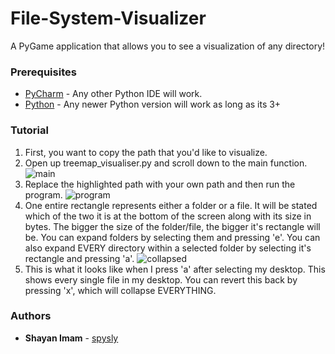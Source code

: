 # File-System-Visualizer
A PyGame application that allows you to see a visualization of any directory!

### Prerequisites
* [PyCharm](https://www.jetbrains.com/pycharm/download/) - Any other Python IDE will work.
* [Python](https://www.python.org/downloads/) - Any newer Python version will work as long as its 3+

### Tutorial
1. First, you want to copy the path that you'd like to visualize.
2. Open up treemap_visualiser.py and scroll down to the main function.
![main](https://github.com/spysly/File-System-Visualizer/blob/master/sc3.JPG)
3. Replace the highlighted path with your own path and then run the program.
![program](https://github.com/spysly/File-System-Visualizer/blob/master/sc1.JPG)
4. One entire rectangle represents either a folder or a file. It will be stated which of the two it is at the bottom of the screen along with its size in bytes. The bigger the size of the folder/file, the bigger it's rectangle will be. You can expand folders by selecting them and pressing 'e'. You can also expand EVERY directory within a selected folder by selecting it's rectangle and pressing 'a'.
![collapsed](https://github.com/spysly/File-System-Visualizer/blob/master/sc2.JPG)
5. This is what it looks like when I press 'a' after selecting my desktop. This shows every single file in my desktop. You can revert this back by pressing 'x', which will collapse EVERYTHING.

### Authors
* **Shayan Imam** - [spysly](https://github.com/spysly)
